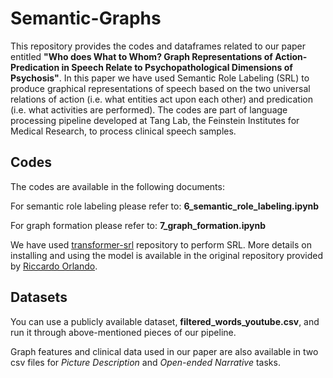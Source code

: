# Semantic-Graphs

This repository provides the codes and dataframes related to our paper entitled **"Who does What to Whom? Graph Representations of Action-Predication in Speech Relate to Psychopathological Dimensions of Psychosis"**. 
In this paper we have used Semantic Role Labeling (SRL) to produce graphical representations of speech based on the two universal relations of action (i.e. what entities act upon each other) and predication (i.e. what activities are performed). 
The codes are part of language processing pipeline developed at Tang Lab, the Feinstein Institutes for Medical Research, to process clinical speech samples.

## Codes

The codes are available in the following documents:

For semantic role labeling please refer to: **6_semantic_role_labeling.ipynb**

For graph formation please refer to: **7_graph_formation.ipynb**

We have used [transformer-srl](https://github.com/Riccorl/transformer-srl/) repository to perform SRL. More details on installing and using the model is available in the original repository provided by [Riccardo Orlando](https://github.com/Riccorl).

## Datasets

You can use a publicly available dataset, **filtered_words_youtube.csv**, and run it through above-mentioned pieces of our pipeline.

Graph features and clinical data used in our paper are also available in two csv files for *Picture Description* and *Open-ended Narrative* tasks.
